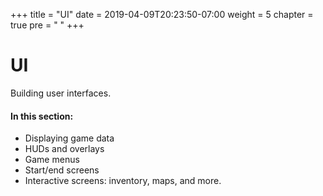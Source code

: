 +++
title = "UI"
date = 2019-04-09T20:23:50-07:00
weight = 5
chapter = true
pre = "<i class='far fa-window-maximize fa-fw'></i> "
+++

# <i class='far fa-window-maximize'></i> UI

Building user interfaces.

#### In this section:

- Displaying game data
- HUDs and overlays
- Game menus
- Start/end screens
- Interactive screens: inventory, maps, and more.